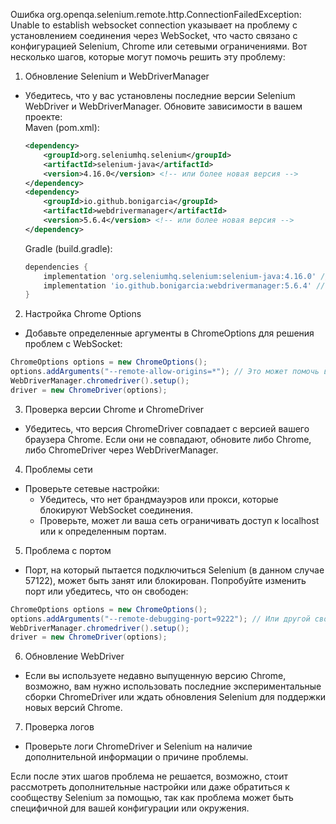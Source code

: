 Ошибка org.openqa.selenium.remote.http.ConnectionFailedException: Unable to establish websocket connection указывает на проблему с установлением соединения через WebSocket, что часто связано с конфигурацией Selenium, Chrome или сетевыми ограничениями. Вот несколько шагов, которые могут помочь решить эту проблему:
1. Обновление Selenium и WebDriverManager
- Убедитесь, что у вас установлены последние версии Selenium WebDriver и WebDriverManager. Обновите зависимости в вашем проекте:        
        Maven (pom.xml):
    ```xml
    <dependency>
        <groupId>org.seleniumhq.selenium</groupId>
        <artifactId>selenium-java</artifactId>
        <version>4.16.0</version> <!-- или более новая версия -->
    </dependency>
    <dependency>
        <groupId>io.github.bonigarcia</groupId>
        <artifactId>webdrivermanager</artifactId>
        <version>5.6.4</version> <!-- или более новая версия -->
    </dependency>
    ```           
    Gradle (build.gradle):    
    ```groovy
    dependencies {
        implementation 'org.seleniumhq.selenium:selenium-java:4.16.0' // или более новая версия
        implementation 'io.github.bonigarcia:webdrivermanager:5.6.4' // или более новая версия
    }
    ```    
2. Настройка Chrome Options
- Добавьте определенные аргументы в ChromeOptions для решения проблем с WebSocket:
```java
ChromeOptions options = new ChromeOptions();
options.addArguments("--remote-allow-origins=*"); // Это может помочь в некоторых случаях
WebDriverManager.chromedriver().setup();
driver = new ChromeDriver(options);
``` 

3. Проверка версии Chrome и ChromeDriver
- Убедитесь, что версия ChromeDriver совпадает с версией вашего браузера Chrome. Если они не совпадают, обновите либо Chrome, либо ChromeDriver через WebDriverManager.    
4. Проблемы сети
- Проверьте сетевые настройки:    
    - Убедитесь, что нет брандмауэров или прокси, которые блокируют WebSocket соединения.        
    - Проверьте, может ли ваша сеть ограничивать доступ к localhost или к определенным портам.      
5. Проблема с портом
- Порт, на который пытается подключиться Selenium (в данном случае 57122), может быть занят или блокирован. Попробуйте изменить порт или убедитесь, что он свободен:  
```java
ChromeOptions options = new ChromeOptions();
options.addArguments("--remote-debugging-port=9222"); // Или другой свободный порт
WebDriverManager.chromedriver().setup();
driver = new ChromeDriver(options);
```
  6. Обновление WebDriver
- Если вы используете недавно выпущенную версию Chrome, возможно, вам нужно использовать последние экспериментальные сборки ChromeDriver или ждать обновления Selenium для поддержки новых версий Chrome.    
7. Проверка логов
- Проверьте логи ChromeDriver и Selenium на наличие дополнительной информации о причине проблемы.   

Если после этих шагов проблема не решается, возможно, стоит рассмотреть дополнительные настройки или даже обратиться к сообществу Selenium за помощью, так как проблема может быть специфичной для вашей конфигурации или окружения.